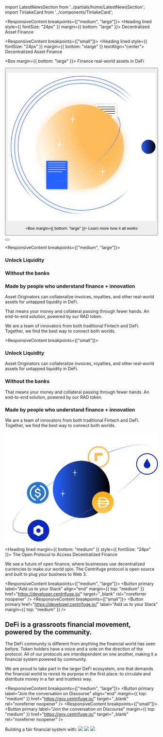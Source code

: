 <!-- Imports -->

import LatestNewsSection from '../partials/home/LatestNewsSection';
import TinlakeCard from '../components/TinlakeCard';

<!-- Intro -->
<Section>

<Row>
<Col span={4}>

<ResponsiveContent breakpoints={["medium", "large"]}>
<Heading lined style={{ fontSize: "24px" }} margin={{ bottom: "large" }}>
Decentralized Asset Finance
</Heading>
</ResponsiveContent>

<ResponsiveContent breakpoints={["small"]}>
<Heading lined style={{ fontSize: "24px" }} margin={{ bottom: "xlarge" }} textAlign="center">
Decentralized Asset Finance
</Heading>
</ResponsiveContent>

</Col>
</Row>

<Row>
<Col span={4} margin={{bottom: "large"}}>

<Box margin={{ bottom: "large" }}>
<Text size="20px" textAlign="center" weight={500}>
Finance real-world assets in DeFi
</Text>
</Box>

<Button primary target="_blank" href="https://tinlake.centrifuge.io/" label="Try the Dapp" />
</Col>
<Col span={4} margin={{bottom: "large"}}>

![](../images/home/illustration_1.svg)

</Col>
<Col span={4} margin={{bottom: "large"}}>

<Box margin={{ bottom: "large" }}>
<Text size="20px" textAlign="center" weight={500}>
Learn more how it all works
</Text>
</Box>

<Button primary target="_blank" href="https://docs.centrifuge.io/" label="Docs" />
</Col>
</Row>

</Section>

<!-- Tinlake -->
<TinlakeCard heading="See how an open source, asset-backed financing protocol works with our first Dapp">

<ResponsiveContent breakpoints={["medium", "large"]}>
<Box gap="small">
<Row>

<Col span={4}>

### Unlock Liquidity

</Col>
<Col span={4}>

### Without the banks

</Col>
<Col span={4}>

### Made by people who understand finance + innovation

</Col>
</Row>
<Row>
<Col span={4}>

Asset Originators can collateralize invoices, royalties, and other real-world assets for untapped liquidity in DeFi.

</Col>
<Col span={4}>

That means your money and collateral passing through fewer hands. An end-to-end solution, powered by our RAD token.

</Col>
<Col span={4}>

We are a team of innovators from both traditional Fintech and DeFi. Together, we find the best way to connect both worlds.

</Col>
</Row>
</Box>
</ResponsiveContent>

<ResponsiveContent breakpoints={["small"]}>
<Row>

<Col span={4} margin={{ bottom: "large" }}>

### Unlock Liquidity

Asset Originators can collateralize invoices, royalties, and other real-world assets for untapped liquidity in DeFi.

</Col>
<Col span={4} margin={{ bottom: "large" }}>

### Without the banks

That means your money and collateral passing through fewer hands. An end-to-end solution, powered by our RAD token.

</Col>
<Col span={4}>

### Made by people who understand finance + innovation

We are a team of innovators from both traditional Fintech and DeFi. Together, we find the best way to connect both worlds.

</Col>
</Row>
</ResponsiveContent>

</TinlakeCard>

<!-- Latest News -->
<LatestNewsSection />

<!-- The Open Protocol to Access Decentralized Future -->
<Section>
<Row>
<Col span={5}>

![](../images/home/illustration_2.svg)

</Col>
<Col span={1} margin={{ bottom: "large" }}></Col>
<Col span={6}>

<Heading lined margin={{ bottom: "medium" }} style={{ fontSize: "24px" }}>
The Open Protocol to Access Decentralized Finance
</Heading>

We see a future of open finance, where businesses use decentralized currencies to make our world spin. The Centrifuge protocol is open source and built to plug your business to Web 3.

<ResponsiveContent breakpoints={["medium", "large"]}>
<Button primary label="Add us to your Stack" align="end" margin={{ top: "medium" }} href="https://developer.centrifuge.io/" target="_blank" rel="noreferrer noopener" />
</ResponsiveContent>
<ResponsiveContent breakpoints={["small"]}>
<Button primary href="https://developer.centrifuge.io/" label="Add us to your Stack" margin={{ top: "medium" }} />
</ResponsiveContent>

</Col>
</Row>
</Section>

<!-- DeFi is a grassroots finanical movement, powered by the community. -->
<Section>
<Row>
<Col span={6}>

# DeFi is a grassroots financial movement, powered by the community.

The DeFi community is different from anything the financial world has seen before. Token holders have a voice and a vote on the direction of the protocol. All of our protocols are interdependent on one another, making it a financial system powered by community.

We are proud to take part in the larger DeFi ecosystem, one that demands the financial world to revisit its purpose in the first place: to circulate and distribute money in a fair and trustless way.

<ResponsiveContent breakpoints={["medium", "large"]}>
<Button primary label="Join the conversation on Discourse" align="end" margin={{ top: "medium" }} href="https://gov.centrifuge.io/" target="_blank" rel="noreferrer noopener" />
</ResponsiveContent>
<ResponsiveContent breakpoints={["small"]}>
<Button primary label="Join the conversation on Discourse" margin={{ top: "medium" }} href="https://gov.centrifuge.io/" target="_blank" rel="noreferrer noopener" />
</ResponsiveContent>

</Col>
<Col span={1} margin={{ vertical: "xlarge" }}></Col>
<Col span={5}>
<Box gap="large">
<Text size="20px" textAlign="center">Building a fair financial system with:</Text>
<Image src="../images/home/maker_logo.svg" width="300px" alignSelf="center" />
<Image src="../images/home/celo_logo.svg" width="300px" alignSelf="center" />
<Image src="../images/home/circle_logo.svg" width="300px" alignSelf="center" />
</Box>
</Col>
</Row>
</Section>

